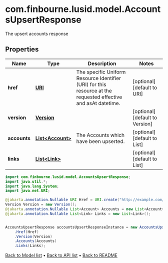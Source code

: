 # com.finbourne.lusid.model.AccountsUpsertResponse
The upsert accounts response

## Properties

Name | Type | Description | Notes
------------ | ------------- | ------------- | -------------
**href** | [**URI**](URI.md) | The specific Uniform Resource Identifier (URI) for this resource at the requested effective and asAt datetime. | [optional] [default to URI]
**version** | [**Version**](Version.md) |  | [optional] [default to Version]
**accounts** | [**List&lt;Account&gt;**](Account.md) | The Accounts which have been upserted. | [optional] [default to List<Account>]
**links** | [**List&lt;Link&gt;**](Link.md) |  | [optional] [default to List<Link>]

```java
import com.finbourne.lusid.model.AccountsUpsertResponse;
import java.util.*;
import java.lang.System;
import java.net.URI;

@jakarta.annotation.Nullable URI Href = URI.create("http://example.com/Href");
Version Version = new Version();
@jakarta.annotation.Nullable List<Account> Accounts = new List<Account>();
@jakarta.annotation.Nullable List<Link> Links = new List<Link>();


AccountsUpsertResponse accountsUpsertResponseInstance = new AccountsUpsertResponse()
    .Href(Href)
    .Version(Version)
    .Accounts(Accounts)
    .Links(Links);
```


[Back to Model list](../README.md#documentation-for-models) &#8226; [Back to API list](../README.md#documentation-for-api-endpoints) &#8226; [Back to README](../README.md)
